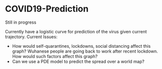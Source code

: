 # COVID19-Prediction
Still in progress

Currently have a logistic curve for prediction of the virus given current trajectory.
Current Issues: 
* How would self-quarantines, lockdowns, social distancing affect this graph? Wuhanese people are going back to work after recent lockdown. How would such factors affect this graph? 
* Can we use a PDE model to predict the spread over a world map?

